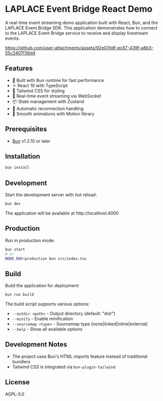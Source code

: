 # LAPLACE Event Bridge React Demo

A real-time event streaming demo application built with React, Bun, and the LAPLACE Event Bridge SDK. This application demonstrates how to connect to the LAPLACE Event Bridge service to receive and display livestream events.

https://github.com/user-attachments/assets/92e07ddf-ec87-439f-a8b3-55c2407f36d4

## Features

- 🚀 Built with Bun runtime for fast performance
- ⚛️ React 19 with TypeScript
- 🎨 Tailwind CSS for styling
- 🔄 Real-time event streaming via WebSocket
- 📦 State management with Zustand
- 🎯 Automatic reconnection handling
- 💫 Smooth animations with Motion library

## Prerequisites

- [Bun](https://bun.com) v1.2.10 or later

## Installation

```bash
bun install
```

## Development

Start the development server with hot reload:

```bash
bun dev
```

The application will be available at http://localhost:4000

## Production

Run in production mode:

```bash
bun start
# or
NODE_ENV=production bun src/index.tsx
```

## Build

Build the application for deployment:

```bash
bun run build
```

The build script supports various options:

- `--outdir <path>` - Output directory (default: "dist")
- `--minify` - Enable minification
- `--sourcemap <type>` - Sourcemap type (none|linked|inline|external)
- `--help` - Show all available options

## Development Notes

- The project uses Bun's HTML imports feature instead of traditional bundlers
- Tailwind CSS is integrated via `bun-plugin-tailwind`

## License

AGPL-3.0
